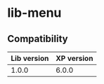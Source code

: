 # lib-menu

## Compatibility

| Lib version        | XP version |
| ------------- | ------------- |
| 1.0.0 | 6.0.0 |